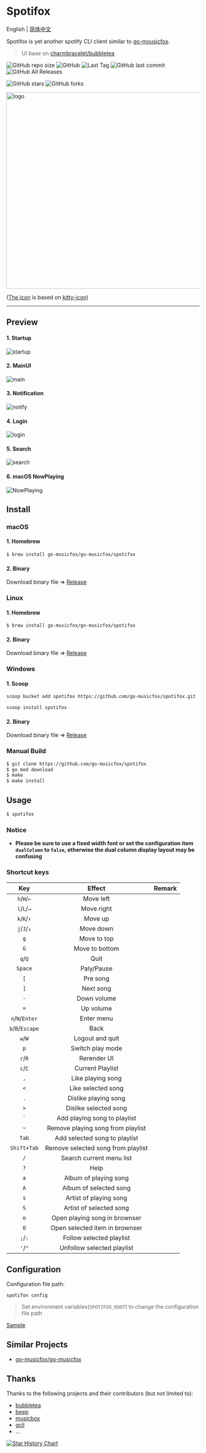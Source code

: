 # Spotifox

English | [简体中文](./README_CN.md)

Spotifox is yet another spotify CLI client similar to [go-mousicfox](https://github.com/go-musicfox/spotifox).

> UI base on [charmbracelet/bubbletea](https://github.com/charmbracelet/bubbletea)

![GitHub repo size](https://img.shields.io/github/repo-size/go-musicfox/spotifox) ![GitHub](https://img.shields.io/github/license/go-musicfox/spotifox) ![Last Tag](https://badgen.net/github/tag/go-musicfox/spotifox) ![GitHub last commit](https://badgen.net/github/last-commit/go-musicfox/spotifox) ![GitHub All Releases](https://img.shields.io/github/downloads/go-musicfox/spotifox/total)

![GitHub stars](https://img.shields.io/github/stars/go-musicfox/spotifox?style=social) ![GitHub forks](https://img.shields.io/github/forks/go-musicfox/spotifox?style=social)

<p><img src="previews/logo.png" alt="logo" width="512"/></p>

([The icon](https://github.com/go-musicfox/go-musicfox-icon) is based on [kitty-icon](https://github.com/DinkDonk/kitty-icon))

------------------------------

## Preview

#### 1. Startup

![startup](previews/startup.png)

#### 2. MainUI

![main](previews/main.png)

#### 3. Notification

![notify](previews/notify.png)

#### 4. Login

![login](previews/login.png)

#### 5. Search

![search](previews/search.png)

#### 6. macOS NowPlaying

![NowPlaying](previews/nowplaying.png)

## Install

### macOS

#### 1. Homebrew

```sh
$ brew install go-musicfox/go-musicfox/spotifox
```

#### 2. Binary

Download binary file => [Release](https://github.com/go-musicfox/spotifox/releases/latest)

### Linux

#### 1. Homebrew

```sh
$ brew install go-musicfox/go-musicfox/spotifox
```

#### 2. Binary

Download binary file => [Release](https://github.com/go-musicfox/spotifox/releases/latest)

### Windows

#### 1. Scoop

```sh
scoop bucket add spotifox https://github.com/go-musicfox/spotifox.git

scoop install spotifox
```

#### 2. Binary

Download binary file => [Release](https://github.com/go-musicfox/spotifox/releases/latest)

### Manual Build

```sh
$ git clone https://github.com/go-musicfox/spotifox
$ go mod download
$ make
$ make install
```

## Usage

```sh
$ spotifox
```

### Notice

- **Please be sure to use a fixed width font or set the configuration item `dualColumn` to `false`, otherwise the dual column display layout may be confusing**


### Shortcut keys

|       Key        |               Effect               |    Remark    |
|:----------------:|:----------------------------------:|:------------:|
|   `h`/`H`/`←`    |             Move left              |              |
|   `l`/`L`/`→`    |             Move right             |              |
|   `k`/`K`/`↑`    |              Move up               |              |
|   `j`/`J`/`↓`    |             Move down              |              |
|       `g`        |            Move to top             |              |
|       `G`        |           Move to bottom           |              |
|     `q`/`Q`      |                Quit                |              |
|     `Space`      |             Paly/Pause             |              |
|       `[`        |              Pre song              |              |
|       `]`        |             Next song              |              |
|       `-`        |            Down volume             |              |
|       `=`        |             Up volume              |              |
| `n`/`N`/`Enter`  |             Enter menu             |              |
| `b`/`B`/`Escape` |                Back                |              |
|     `w`/`W`      |          Logout and quit           |              |
|       `p`        |          Switch play mode          |              |
|     `r`/`R`      |            Rerender UI             |              |
|     `c`/`C`      |          Current Playlist          |              |
|       `,`        |         Like playing song          |              |
|       `<`        |         Like selected song         |              |
|       `.`        |        Dislike playing song        |              |
|       `>`        |       Dislike selected song        |              |
|     `` ` ``      |    Add playing song to playlist    |              |
|       `~`        | Remove playing song from playlist  |              |
|      `Tab`       |   Add selected song to playlist    |              |
|   `Shift+Tab`    | Remove selected song from playlist |              |
|       `/`        |      Search current menu list      |              |
|       `?`        |                Help                |              |
|       `a`        |       Album of playing song        |              |
|       `A`        |       Album of selected song       |              |
|       `s`        |       Artist of playing song       |              |
|       `S`        |      Artist of selected song       |              |
|       `o`        |   Open playing song in brownser    |              |
|       `O`        |   Open selected item in brownser   |              |
|     `;`/`:`      |      Follow selected playlist      |              |
|     `'`/`"`      |     Unfollow selected playlist     |              |

## Configuration

Configuration file path:

```shell
spotifox config
```

> Set environment variables(`SPOTIFOX_ROOT`) to change the configuration file path

[Sample](./utils/embed/spotifox.ini)


## Similar Projects

* [go-musicfox/go-musicfox](https://github.com/go-musicfox/go-musicfox)

## Thanks

Thanks to the following projects and their contributors (but not limited to):

* [bubbletea](https://github.com/charmbracelet/bubbletea)
* [beep](https://github.com/faiface/beep)
* [musicbox](https://github.com/darknessomi/musicbox)
* [gcli](https://github.com/gookit/gcli)
* ...


[![Star History Chart](https://api.star-history.com/svg?repos=go-musicfox/spotifox&type=Date)](https://star-history.com/#go-musicfox/spotifox&Date)
